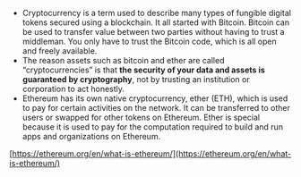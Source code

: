 - Cryptocurrency is a term used to describe many types of fungible digital tokens secured using a blockchain. It all started with Bitcoin. Bitcoin can be used to transfer value between two parties without having to trust a middleman. You only have to trust the Bitcoin code, which is all open and freely available.
- The reason assets such as bitcoin and ether are called “cryptocurrencies” is that **the security of your data and assets is guaranteed by cryptography**, not by trusting an institution or corporation to act honestly.
- Ethereum has its own native cryptocurrency, ether (ETH), which is used to pay for certain activities on the network. It can be transferred to other users or swapped for other tokens on Ethereum. Ether is special because it is used to pay for the computation required to build and run apps and organizations on Ethereum.

[https://ethereum.org/en/what-is-ethereum/](https://ethereum.org/en/what-is-ethereum/)

